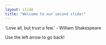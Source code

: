 ```yaml
---
layout: slide
title: "Welcome to our second slide!"
---
```

'Love all, but trust a few.' - William Shakespeare

Use the left arrow to go back!
